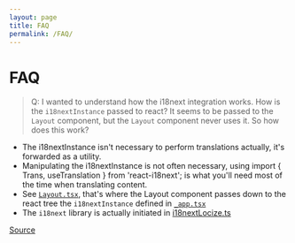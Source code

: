 ```yaml
---
layout: page
title: FAQ
permalink: /FAQ/
---
```


# FAQ

> Q: I wanted to understand how the i18next integration works. How is the `i18nextInstance` passed to react? It seems to be passed to the `Layout` component, but the `Layout` component never uses it. So how does this work?

- The i18nextInstance isn't necessary to perform translations actually, it's forwarded as a utility.
- Manipulating the i18nextInstance is not often necessary, using import { Trans, useTranslation } from 'react-i18next'; is what you'll need most of the time when translating content.
- See [`Layout.tsx`](https://github.com/UnlyEd/next-right-now/blob/eb509517199e91a0b1cc646848654c257ca30666/src/components/Layout.tsx#L416), that's where the Layout component passes down to the react tree the `i18nextInstance` defined in [`_app.tsx`](https://github.com/UnlyEd/next-right-now/blob/8cdebadea0a03b6f60709bc1ad673f90bdd4becb/src/pages/_app.tsx#L172)
- The `i18next` library is actually initiated in [i18nextLocize.ts](https://github.com/UnlyEd/next-right-now/blob/3458fa30aecd0dc95ebd2abfeb20c2e45c76a09f/src/utils/i18nextLocize.ts)

[Source](https://github.com/UnlyEd/next-right-now/issues/14#issuecomment-601621163)
